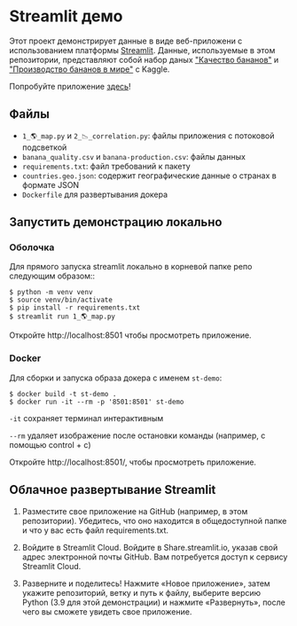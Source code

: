 # Streamlit демо

Этот проект демонстрирует данные в виде веб-приложени с использованием платформы [Streamlit](https://www.streamlit.io/). Данные, используемые в этом репозитории, представляют собой набор даных ["Качество бананов"](https://www.kaggle.com/datasets/l3llff/banana) и ["Производство бананов в мире"](https://www.kaggle.com/datasets/whenamancodes/banana-production-minion-loves-banana) c Kaggle.

Попробуйте приложение [здесь](https://first-project-salasvallejos.streamlit.app/)!

## Файлы

- `1_🌎_map.py` и `2_📉_correlation.py`: файлы приложения с потоковой подсветкой
- `banana_quality.csv` и `banana-production.csv`: файлы данных
- `requirements.txt`: файл требований к пакету
- `countries.geo.json`: содержит географические данные о странах в формате JSON
- `Dockerfile` для развертывания докера

## Запустить демонстрацию локально

### Оболочка

Для прямого запуска streamlit локально в корневой папке репо следующим образом::

```shell
$ python -m venv venv
$ source venv/bin/activate
$ pip install -r requirements.txt
$ streamlit run 1_🌎_map.py
```
Откройте http://localhost:8501 чтобы просмотреть приложение.

### Docker

Для сборки и запуска образа докера с именем `st-demo`:

```
$ docker build -t st-demo .
$ docker run -it --rm -p '8501:8501' st-demo
```

`-it` сохраняет терминал интерактивным

`--rm` удаляет изображение после остановки команды (например, с помощью control + c)

Откройте http://localhost:8501/, чтобы просмотреть приложение.

## Облачное развертывание Streamlit
 
1. Разместите свое приложение на GitHub (например, в этом репозитории). Убедитесь, что оно находится в общедоступной папке и что у вас есть файл requirements.txt.
   
2. Войдите в Streamlit Cloud. Войдите в Share.streamlit.io, указав свой адрес электронной почты GitHub. Вам потребуется доступ к сервису Streamlit Cloud.

3. Разверните и поделитесь!
Нажмите «Новое приложение», затем укажите репозиторий, ветку и путь к файлу, выберите версию Python (3.9 для этой демонстрации) и нажмите «Развернуть», после чего вы сможете увидеть свое приложение.
